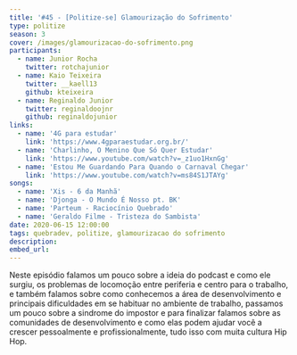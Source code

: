 ```yaml
---
title: '#45 - [Politize-se] Glamourização do Sofrimento'
type: politize
season: 3
cover: /images/glamourizacao-do-sofrimento.png
participants:
  - name: Junior Rocha
    twitter: rotchajunior
  - name: Kaio Teixeira
    twitter: __kaell13
    github: kteixeira
  - name: Reginaldo Junior
    twitter: reginaldoojnr
    github: reginaldojunior
links:
  - name: '4G para estudar'
    link: 'https://www.4gparaestudar.org.br/'
  - name: 'Charlinho, O Menino Que Só Quer Estudar'
    link: 'https://www.youtube.com/watch?v=_z1uo1HxnGg'
  - name: 'Estou Me Guardando Para Quando o Carnaval Chegar'
    link: 'https://www.youtube.com/watch?v=ms84S1JTAYg'
songs:
  - name: 'Xis - 6 da Manhã'
  - name: 'Djonga - O Mundo É Nosso pt. BK'
  - name: 'Parteum - Raciocínio Quebrado'
  - name: 'Geraldo Filme - Tristeza do Sambista'
date: 2020-06-15 12:00:00
tags: quebradev, politize, glamourizacao do sofrimento
description:
embed_url:
---
```


Neste episódio falamos um pouco sobre a ideia do podcast e como ele surgiu, os problemas de locomoção entre periferia e centro para o trabalho, e também falamos sobre como conhecemos a área de desenvolvimento e principais dificuldades em se habituar no ambiente de trabalho, passamos um pouco sobre a sindrome do impostor e para finalizar falamos sobre as comunidades de desenvolvimento e como elas podem ajudar você a crescer pessoalmente e profissionalmente, tudo isso com muita cultura Hip Hop.